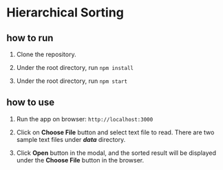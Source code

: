 # Hierarchical Sorting

## how to run

1. Clone the repository.

2. Under the root directory, run
`npm install`
   
3. Under the root directory, run
`npm start`
   
## how to use

1. Run the app on browser: `http://localhost:3000`

2. Click on **Choose File** button and select text file to read. There are two sample text files under _**data**_ directory.

3. Click **Open** button in the modal, and the sorted result will be displayed under the **Choose File** button in the browser.